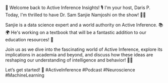🌟 Welcome back to Active Inference Insights! 🎙️ I'm your host, Daris P. Today, I'm thrilled to have Dr. Sam Sanjie Namjoshi on the show! 🧠✨

Sanjie is a data science expert and a world authority on Active Inference. 📚🌍 He's working on a textbook that will be a fantastic addition to our education resources! 📖

Join us as we dive into the fascinating world of Active Inference, explore its implications in academia and beyond, and discuss how these ideas are reshaping our understanding of intelligence and behavior! 🤖💡

Let’s get started! 🎉 #ActiveInference #Podcast #Neuroscience #MachineLearning
